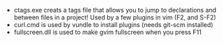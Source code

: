 * ctags.exe creats a tags file that allows you to jump to declarations and between files in a project!  Used by a few plugins in vim (F2, and S-F2)
* curl.cmd is used by vundle to install plugins (needs git-scm installed)
* fullscreen.dll is used to make gvim fullscreen when you press F11
